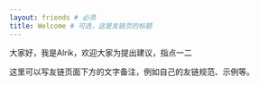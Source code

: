 ```yaml
---
layout: friends # 必须
title: Welcome # 可选，这是友链页的标题
---
```


大家好，我是Alrik，欢迎大家为提出建议，指点一二

<!-- more -->

这里可以写友链页面下方的文字备注，例如自己的友链规范、示例等。
